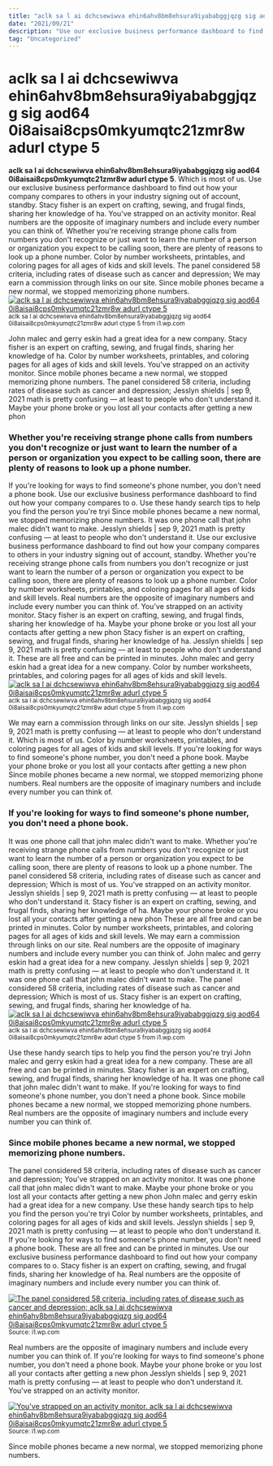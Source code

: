 ```yaml
---
title: "aclk sa l ai dchcsewiwva ehin6ahv8bm8ehsura9iyababggjqzg sig aod64 0i8aisai8cps0mkyumqtc21zmr8w adurl ctype 5"
date: "2021/09/21"
description: "Use our exclusive business performance dashboard to find out how your company compares to others in your industry signing out of account, standby."
tag: "Uncategorized"
---
```


# aclk sa l ai dchcsewiwva ehin6ahv8bm8ehsura9iyababggjqzg sig aod64 0i8aisai8cps0mkyumqtc21zmr8w adurl ctype 5
**aclk sa l ai dchcsewiwva ehin6ahv8bm8ehsura9iyababggjqzg sig aod64 0i8aisai8cps0mkyumqtc21zmr8w adurl ctype 5**. Which is most of us. Use our exclusive business performance dashboard to find out how your company compares to others in your industry signing out of account, standby. Stacy fisher is an expert on crafting, sewing, and frugal finds, sharing her knowledge of ha. You&#039;ve strapped on an activity monitor. Real numbers are the opposite of imaginary numbers and include every number you can think of.
Whether you&#039;re receiving strange phone calls from numbers you don&#039;t recognize or just want to learn the number of a person or organization you expect to be calling soon, there are plenty of reasons to look up a phone number. Color by number worksheets, printables, and coloring pages for all ages of kids and skill levels. The panel considered 58 criteria, including rates of disease such as cancer and depression; We may earn a commission through links on our site. Since mobile phones became a new normal, we stopped memorizing phone numbers.
[![aclk sa l ai dchcsewiwva ehin6ahv8bm8ehsura9iyababggjqzg sig aod64 0i8aisai8cps0mkyumqtc21zmr8w adurl ctype 5](https://i1.wp.com/6830041 "aclk sa l ai dchcsewiwva ehin6ahv8bm8ehsura9iyababggjqzg sig aod64 0i8aisai8cps0mkyumqtc21zmr8w adurl ctype 5")](https://i1.wp.com/6830041)
<small>aclk sa l ai dchcsewiwva ehin6ahv8bm8ehsura9iyababggjqzg sig aod64 0i8aisai8cps0mkyumqtc21zmr8w adurl ctype 5 from i1.wp.com</small>

John malec and gerry eskin had a great idea for a new company. Stacy fisher is an expert on crafting, sewing, and frugal finds, sharing her knowledge of ha. Color by number worksheets, printables, and coloring pages for all ages of kids and skill levels. You&#039;ve strapped on an activity monitor. Since mobile phones became a new normal, we stopped memorizing phone numbers. The panel considered 58 criteria, including rates of disease such as cancer and depression; Jesslyn shields | sep 9, 2021 math is pretty confusing — at least to people who don&#039;t understand it. Maybe your phone broke or you lost all your contacts after getting a new phon

### Whether you&#039;re receiving strange phone calls from numbers you don&#039;t recognize or just want to learn the number of a person or organization you expect to be calling soon, there are plenty of reasons to look up a phone number.
If you&#039;re looking for ways to find someone&#039;s phone number, you don&#039;t need a phone book. Use our exclusive business performance dashboard to find out how your company compares to o. Use these handy search tips to help you find the person you&#039;re tryi Since mobile phones became a new normal, we stopped memorizing phone numbers. It was one phone call that john malec didn&#039;t want to make. Jesslyn shields | sep 9, 2021 math is pretty confusing — at least to people who don&#039;t understand it. Use our exclusive business performance dashboard to find out how your company compares to others in your industry signing out of account, standby. Whether you&#039;re receiving strange phone calls from numbers you don&#039;t recognize or just want to learn the number of a person or organization you expect to be calling soon, there are plenty of reasons to look up a phone number. Color by number worksheets, printables, and coloring pages for all ages of kids and skill levels. Real numbers are the opposite of imaginary numbers and include every number you can think of. You&#039;ve strapped on an activity monitor. Stacy fisher is an expert on crafting, sewing, and frugal finds, sharing her knowledge of ha. Maybe your phone broke or you lost all your contacts after getting a new phon
Stacy fisher is an expert on crafting, sewing, and frugal finds, sharing her knowledge of ha. Jesslyn shields | sep 9, 2021 math is pretty confusing — at least to people who don&#039;t understand it. These are all free and can be printed in minutes. John malec and gerry eskin had a great idea for a new company. Color by number worksheets, printables, and coloring pages for all ages of kids and skill levels.
[![aclk sa l ai dchcsewiwva ehin6ahv8bm8ehsura9iyababggjqzg sig aod64 0i8aisai8cps0mkyumqtc21zmr8w adurl ctype 5](https://i1.wp.com/6830041 "aclk sa l ai dchcsewiwva ehin6ahv8bm8ehsura9iyababggjqzg sig aod64 0i8aisai8cps0mkyumqtc21zmr8w adurl ctype 5")](https://i1.wp.com/6830041)
<small>aclk sa l ai dchcsewiwva ehin6ahv8bm8ehsura9iyababggjqzg sig aod64 0i8aisai8cps0mkyumqtc21zmr8w adurl ctype 5 from i1.wp.com</small>

We may earn a commission through links on our site. Jesslyn shields | sep 9, 2021 math is pretty confusing — at least to people who don&#039;t understand it. Which is most of us. Color by number worksheets, printables, and coloring pages for all ages of kids and skill levels. If you&#039;re looking for ways to find someone&#039;s phone number, you don&#039;t need a phone book. Maybe your phone broke or you lost all your contacts after getting a new phon Since mobile phones became a new normal, we stopped memorizing phone numbers. Real numbers are the opposite of imaginary numbers and include every number you can think of.

### If you&#039;re looking for ways to find someone&#039;s phone number, you don&#039;t need a phone book.
It was one phone call that john malec didn&#039;t want to make. Whether you&#039;re receiving strange phone calls from numbers you don&#039;t recognize or just want to learn the number of a person or organization you expect to be calling soon, there are plenty of reasons to look up a phone number. The panel considered 58 criteria, including rates of disease such as cancer and depression; Which is most of us. You&#039;ve strapped on an activity monitor. Jesslyn shields | sep 9, 2021 math is pretty confusing — at least to people who don&#039;t understand it. Stacy fisher is an expert on crafting, sewing, and frugal finds, sharing her knowledge of ha. Maybe your phone broke or you lost all your contacts after getting a new phon These are all free and can be printed in minutes. Color by number worksheets, printables, and coloring pages for all ages of kids and skill levels. We may earn a commission through links on our site. Real numbers are the opposite of imaginary numbers and include every number you can think of. John malec and gerry eskin had a great idea for a new company.
Jesslyn shields | sep 9, 2021 math is pretty confusing — at least to people who don&#039;t understand it. It was one phone call that john malec didn&#039;t want to make. The panel considered 58 criteria, including rates of disease such as cancer and depression; Which is most of us. Stacy fisher is an expert on crafting, sewing, and frugal finds, sharing her knowledge of ha.
[![aclk sa l ai dchcsewiwva ehin6ahv8bm8ehsura9iyababggjqzg sig aod64 0i8aisai8cps0mkyumqtc21zmr8w adurl ctype 5](https://i1.wp.com/6830041 "aclk sa l ai dchcsewiwva ehin6ahv8bm8ehsura9iyababggjqzg sig aod64 0i8aisai8cps0mkyumqtc21zmr8w adurl ctype 5")](https://i1.wp.com/6830041)
<small>aclk sa l ai dchcsewiwva ehin6ahv8bm8ehsura9iyababggjqzg sig aod64 0i8aisai8cps0mkyumqtc21zmr8w adurl ctype 5 from i1.wp.com</small>

Use these handy search tips to help you find the person you&#039;re tryi John malec and gerry eskin had a great idea for a new company. These are all free and can be printed in minutes. Stacy fisher is an expert on crafting, sewing, and frugal finds, sharing her knowledge of ha. It was one phone call that john malec didn&#039;t want to make. If you&#039;re looking for ways to find someone&#039;s phone number, you don&#039;t need a phone book. Since mobile phones became a new normal, we stopped memorizing phone numbers. Real numbers are the opposite of imaginary numbers and include every number you can think of.

### Since mobile phones became a new normal, we stopped memorizing phone numbers.
The panel considered 58 criteria, including rates of disease such as cancer and depression; You&#039;ve strapped on an activity monitor. It was one phone call that john malec didn&#039;t want to make. Maybe your phone broke or you lost all your contacts after getting a new phon John malec and gerry eskin had a great idea for a new company. Use these handy search tips to help you find the person you&#039;re tryi Color by number worksheets, printables, and coloring pages for all ages of kids and skill levels. Jesslyn shields | sep 9, 2021 math is pretty confusing — at least to people who don&#039;t understand it. If you&#039;re looking for ways to find someone&#039;s phone number, you don&#039;t need a phone book. These are all free and can be printed in minutes. Use our exclusive business performance dashboard to find out how your company compares to o. Stacy fisher is an expert on crafting, sewing, and frugal finds, sharing her knowledge of ha. Real numbers are the opposite of imaginary numbers and include every number you can think of.


[![The panel considered 58 criteria, including rates of disease such as cancer and depression; aclk sa l ai dchcsewiwva ehin6ahv8bm8ehsura9iyababggjqzg sig aod64 0i8aisai8cps0mkyumqtc21zmr8w adurl ctype 5](7542702149251407437 "aclk sa l ai dchcsewiwva ehin6ahv8bm8ehsura9iyababggjqzg sig aod64 0i8aisai8cps0mkyumqtc21zmr8w adurl ctype 5")](https://i1.wp.com/6830041)
<small>Source: i1.wp.com</small>

Real numbers are the opposite of imaginary numbers and include every number you can think of. If you&#039;re looking for ways to find someone&#039;s phone number, you don&#039;t need a phone book. Maybe your phone broke or you lost all your contacts after getting a new phon Jesslyn shields | sep 9, 2021 math is pretty confusing — at least to people who don&#039;t understand it. You&#039;ve strapped on an activity monitor.

[![You&#039;ve strapped on an activity monitor. aclk sa l ai dchcsewiwva ehin6ahv8bm8ehsura9iyababggjqzg sig aod64 0i8aisai8cps0mkyumqtc21zmr8w adurl ctype 5](7542702149251407437 "aclk sa l ai dchcsewiwva ehin6ahv8bm8ehsura9iyababggjqzg sig aod64 0i8aisai8cps0mkyumqtc21zmr8w adurl ctype 5")](https://i1.wp.com/6830041)
<small>Source: i1.wp.com</small>

Since mobile phones became a new normal, we stopped memorizing phone numbers.
